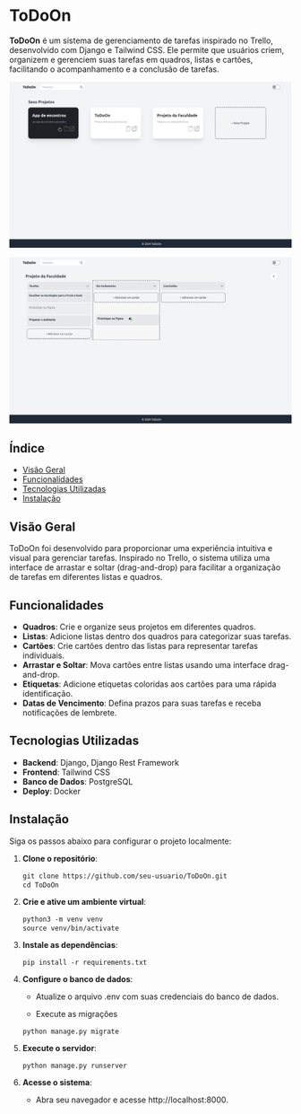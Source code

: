 # ToDoOn

**ToDoOn** é um sistema de gerenciamento de tarefas inspirado no Trello, desenvolvido com Django e Tailwind CSS. Ele permite que usuários criem, organizem e gerenciem suas tarefas em quadros, listas e cartões, facilitando o acompanhamento e a conclusão de tarefas.

![alt text](media/image-1.png)

![alt text](media/image.png)

## Índice

- [Visão Geral](#visão-geral)
- [Funcionalidades](#funcionalidades)
- [Tecnologias Utilizadas](#tecnologias-utilizadas)
- [Instalação](#instalação)

## Visão Geral

ToDoOn foi desenvolvido para proporcionar uma experiência intuitiva e visual para gerenciar tarefas. Inspirado no Trello, o sistema utiliza uma interface de arrastar e soltar (drag-and-drop) para facilitar a organização de tarefas em diferentes listas e quadros.

## Funcionalidades

- **Quadros**: Crie e organize seus projetos em diferentes quadros.
- **Listas**: Adicione listas dentro dos quadros para categorizar suas tarefas.
- **Cartões**: Crie cartões dentro das listas para representar tarefas individuais.
- **Arrastar e Soltar**: Mova cartões entre listas usando uma interface drag-and-drop.
- **Etiquetas**: Adicione etiquetas coloridas aos cartões para uma rápida identificação.
- **Datas de Vencimento**: Defina prazos para suas tarefas e receba notificações de lembrete.

## Tecnologias Utilizadas

- **Backend**: Django, Django Rest Framework
- **Frontend**: Tailwind CSS
- **Banco de Dados**: PostgreSQL
- **Deploy**: Docker


## Instalação

Siga os passos abaixo para configurar o projeto localmente:

1. **Clone o repositório**:

   ```
   git clone https://github.com/seu-usuario/ToDoOn.git
   cd ToDoOn
   ```

2. **Crie e ative um ambiente virtual**:

   ```
   python3 -m venv venv
   source venv/bin/activate
   ```

3. **Instale as dependências**:
   ```
   pip install -r requirements.txt
   ```

4. **Configure o banco de dados**:

  
   * Atualize o arquivo .env com suas credenciais do banco de dados.

   * Execute as migrações
   ```
   python manage.py migrate
   ```
5. **Execute o servidor**:

   ```
   python manage.py runserver
   ```

6. **Acesse o sistema**:

   * Abra seu navegador e acesse http://localhost:8000.


